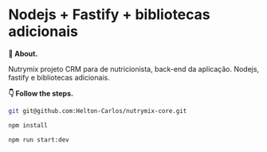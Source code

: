 # Nodejs + Fastify + bibliotecas adicionais

**💬 About.** 

Nutrymix projeto CRM para de nutricionista, back-end da aplicação. Nodejs, fastify e bibliotecas adicionais.

**👇 Follow the steps.** 

```bash
git git@github.com:Helton-Carlos/nutrymix-core.git
```

```bash
npm install  
```

```bash
npm run start:dev
```

